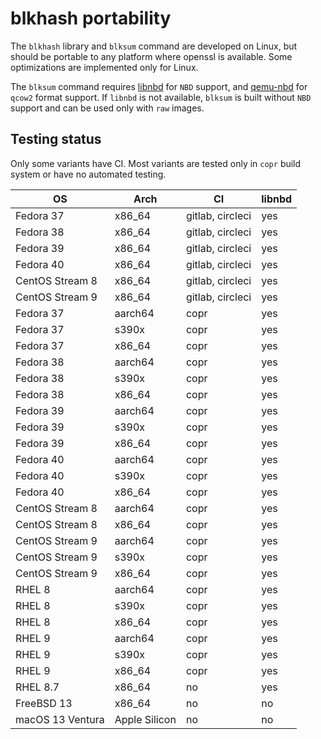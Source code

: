 <!--
SPDX-FileCopyrightText: Red Hat Inc
SPDX-License-Identifier: LGPL-2.1-or-later
-->

# blkhash portability

The `blkhash` library and `blksum` command are developed on Linux, but
should be portable to any platform where openssl is available. Some
optimizations are implemented only for Linux.

The `blksum` command requires
[libnbd](https://libguestfs.org/libnbd.3.html) for `NBD` support, and
[qemu-nbd](https://www.qemu.org/docs/master/tools/qemu-nbd.html) for
`qcow2` format support. If `libnbd` is not available, `blksum` is built
without `NBD` support and can be used only with `raw` images.

## Testing status

Only some variants have CI. Most variants are tested only in `copr`
build system or have no automated testing.

| OS                | Arch          | CI                | libnbd |
|-------------------|---------------|-------------------|--------|
| Fedora 37         | x86_64        | gitlab, circleci  | yes    |
| Fedora 38         | x86_64        | gitlab, circleci  | yes    |
| Fedora 39         | x86_64        | gitlab, circleci  | yes    |
| Fedora 40         | x86_64        | gitlab, circleci  | yes    |
| CentOS Stream 8   | x86_64        | gitlab, circleci  | yes    |
| CentOS Stream 9   | x86_64        | gitlab, circleci  | yes    |
| Fedora 37         | aarch64       | copr              | yes    |
| Fedora 37         | s390x         | copr              | yes    |
| Fedora 37         | x86_64        | copr              | yes    |
| Fedora 38         | aarch64       | copr              | yes    |
| Fedora 38         | s390x         | copr              | yes    |
| Fedora 38         | x86_64        | copr              | yes    |
| Fedora 39         | aarch64       | copr              | yes    |
| Fedora 39         | s390x         | copr              | yes    |
| Fedora 39         | x86_64        | copr              | yes    |
| Fedora 40         | aarch64       | copr              | yes    |
| Fedora 40         | s390x         | copr              | yes    |
| Fedora 40         | x86_64        | copr              | yes    |
| CentOS Stream 8   | aarch64       | copr              | yes    |
| CentOS Stream 8   | x86_64        | copr              | yes    |
| CentOS Stream 9   | aarch64       | copr              | yes    |
| CentOS Stream 9   | s390x         | copr              | yes    |
| CentOS Stream 9   | x86_64        | copr              | yes    |
| RHEL 8            | aarch64       | copr              | yes    |
| RHEL 8            | s390x         | copr              | yes    |
| RHEL 8            | x86_64        | copr              | yes    |
| RHEL 9            | aarch64       | copr              | yes    |
| RHEL 9            | s390x         | copr              | yes    |
| RHEL 9            | x86_64        | copr              | yes    |
| RHEL 8.7          | x86_64        | no                | yes    |
| FreeBSD 13        | x86_64        | no                | no     |
| macOS 13 Ventura  | Apple Silicon | no                | no     |
